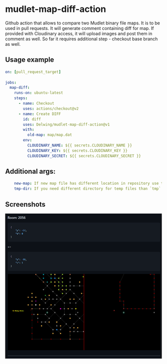 # mudlet-map-diff-action

Github action that allows to compare two Mudlet binary file maps.
It is to be used in pull requests. It will generate comment containing diff for map. If provided with Cloudinary access, it will upload images and post them in comment as well.
So far it requires additional step - checkout base branch as well.

## Usage example

```yml
on: [pull_request_target]

jobs:
  map-diff:
    runs-on: ubuntu-latest
    steps:
      - name: Checkout
        uses: actions/checkout@v2
      - name: Create DIFF
        id: diff
        uses: Delwing/mudlet-map-diff-action@v1
        with:
          old-map: map/map.dat
        env:
          CLOUDINARY_NAME: ${{ secrets.CLOUDINARY_NAME }}
          CLOUDINARY_KEY: ${{ secrets.CLOUDINARY_KEY }}
          CLOUDINARY_SECRET: ${{ secrets.CLOUDINARY_SECRET }}
```

## Additional args:

```yml
    new-map: If new map file has different location in repository use this argument
    tmp-dir: If you need different directory for temp files than `tmp` use this one
```

## Screenshots

![Diff Example](screenshot1.png)
